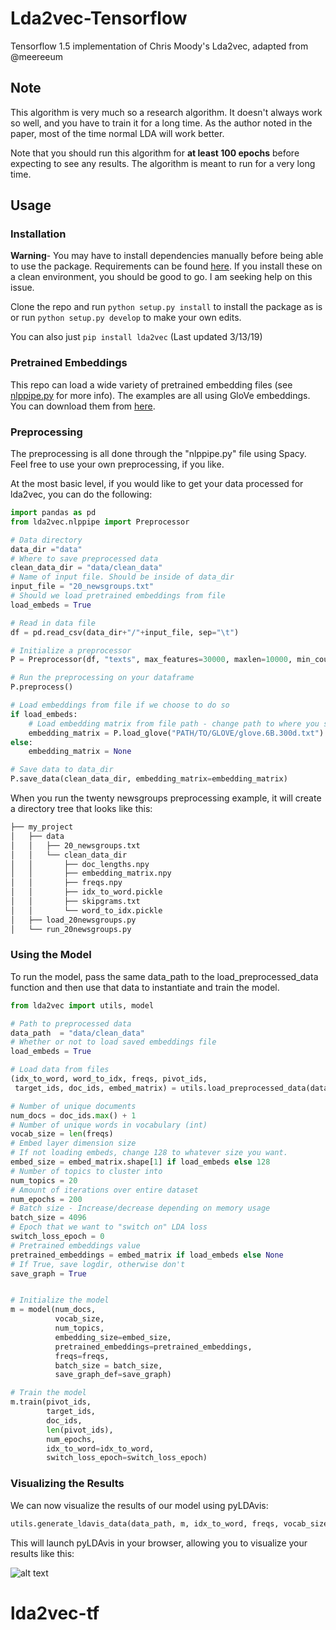 # Lda2vec-Tensorflow
Tensorflow 1.5 implementation of Chris Moody's Lda2vec, adapted from @meereeum

## Note
This algorithm is very much so a research algorithm. It doesn't always work so well, and you have to train it for a long time. As the author noted in the paper, most of the time normal LDA will work better.

Note that you should run this algorithm for **at least 100 epochs** before expecting to see any results. The algorithm is meant to run for a very long time. 

## Usage
### Installation
**Warning**- You may have to install dependencies manually before being able to use the package. Requirements can be found [here](https://github.com/nateraw/Lda2vec-Tensorflow/issues/27). If you install these on a clean environment, you should be good to go. I am seeking help on this issue.

Clone the repo and run `python setup.py install` to install the package as is or run `python setup.py develop` to make your own edits. 

You can also just `pip install lda2vec` (Last updated 3/13/19)

### Pretrained Embeddings
This repo can load a wide variety of pretrained embedding files (see [nlppipe.py](https://github.com/nateraw/Lda2vec-Tensorflow/blob/5d399a3f21dd3e9a2e84a6220d5f9e3147a3591b/lda2vec/nlppipe.py#L115) for more info). The examples are all using GloVe embeddings. You can download them from [here](https://github.com/stanfordnlp/GloVe). 

### Preprocessing

The preprocessing is all done through the "nlppipe.py" file using Spacy. Feel free to use your own preprocessing, if you like.

At the most basic level, if you would like to get your data processed for lda2vec,
you can do the following:

```python
import pandas as pd
from lda2vec.nlppipe import Preprocessor

# Data directory
data_dir ="data"
# Where to save preprocessed data
clean_data_dir = "data/clean_data"
# Name of input file. Should be inside of data_dir
input_file = "20_newsgroups.txt"
# Should we load pretrained embeddings from file
load_embeds = True

# Read in data file
df = pd.read_csv(data_dir+"/"+input_file, sep="\t")

# Initialize a preprocessor
P = Preprocessor(df, "texts", max_features=30000, maxlen=10000, min_count=30)

# Run the preprocessing on your dataframe
P.preprocess()

# Load embeddings from file if we choose to do so
if load_embeds:
    # Load embedding matrix from file path - change path to where you saved them
    embedding_matrix = P.load_glove("PATH/TO/GLOVE/glove.6B.300d.txt")
else:
    embedding_matrix = None

# Save data to data_dir
P.save_data(clean_data_dir, embedding_matrix=embedding_matrix)
```

When you run the twenty newsgroups preprocessing example, it will create a directory tree that looks like this:
```bash
├── my_project
│   ├── data
│   │   ├── 20_newsgroups.txt
│   │   └── clean_data_dir
│   │       ├── doc_lengths.npy
│   │       ├── embedding_matrix.npy
│   │       ├── freqs.npy
│   │       ├── idx_to_word.pickle
│   │       ├── skipgrams.txt
│   │       └── word_to_idx.pickle
│   ├── load_20newsgroups.py
│   └── run_20newsgroups.py
```

### Using the Model

To run the model, pass the same data_path to the
load_preprocessed_data function and then use that data to instantiate and train the model.

```python
from lda2vec import utils, model

# Path to preprocessed data
data_path  = "data/clean_data"
# Whether or not to load saved embeddings file
load_embeds = True

# Load data from files
(idx_to_word, word_to_idx, freqs, pivot_ids,
 target_ids, doc_ids, embed_matrix) = utils.load_preprocessed_data(data_path, load_embed_matrix=load_embeds)

# Number of unique documents
num_docs = doc_ids.max() + 1
# Number of unique words in vocabulary (int)
vocab_size = len(freqs)
# Embed layer dimension size
# If not loading embeds, change 128 to whatever size you want.
embed_size = embed_matrix.shape[1] if load_embeds else 128
# Number of topics to cluster into
num_topics = 20
# Amount of iterations over entire dataset
num_epochs = 200
# Batch size - Increase/decrease depending on memory usage
batch_size = 4096
# Epoch that we want to "switch on" LDA loss
switch_loss_epoch = 0
# Pretrained embeddings value
pretrained_embeddings = embed_matrix if load_embeds else None
# If True, save logdir, otherwise don't
save_graph = True


# Initialize the model
m = model(num_docs,
          vocab_size,
          num_topics,
          embedding_size=embed_size,
          pretrained_embeddings=pretrained_embeddings,
          freqs=freqs,
          batch_size = batch_size,
          save_graph_def=save_graph)

# Train the model
m.train(pivot_ids,
        target_ids,
        doc_ids,
        len(pivot_ids),
        num_epochs,
        idx_to_word=idx_to_word,
        switch_loss_epoch=switch_loss_epoch)
```

### Visualizing the Results
We can now visualize the results of our model using pyLDAvis:
```python
utils.generate_ldavis_data(data_path, m, idx_to_word, freqs, vocab_size)
```
This will launch pyLDAvis in your browser, allowing you to visualize your results like this:

![alt text](https://github.com/nateraw/Lda2vec-Tensorflow/blob/master/pyLDAvis_results.png)
# lda2vec-tf

